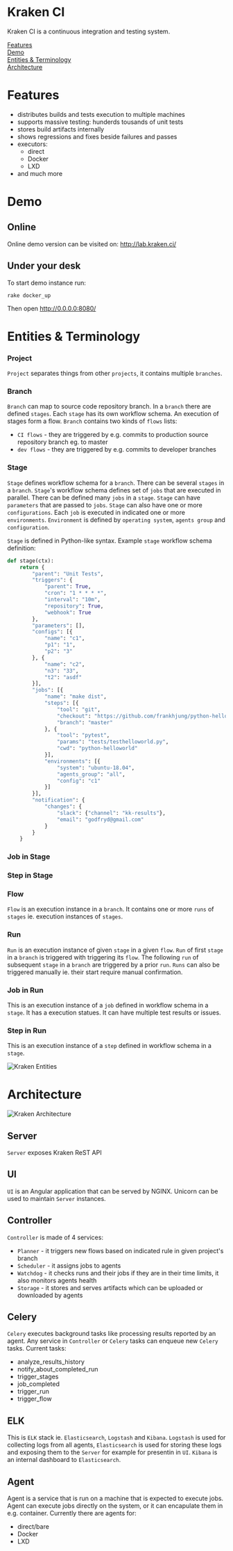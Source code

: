# Kraken CI

Kraken CI is a continuous integration and testing system.

[Features](#features)<br>
[Demo](#Demo)<br>
[Entities & Terminology](#entities--terminology)<br>
[Architecture](#Architecture)<br>

# Features

- distributes builds and tests execution to multiple machines
- supports massive testing: hunderds tousands of unit tests
- stores build artifacts internally
- shows regressions and fixes beside failures and passes
- executors:
  - direct
  - Docker
  - LXD
- and much more

# Demo

## Online

Online demo version can be visited on: http://lab.kraken.ci/

## Under your desk

To start demo instance run:

```console
rake docker_up
```

Then open http://0.0.0.0:8080/

# Entities & Terminology

### Project
`Project` separates things from other `projects`, it contains multiple `branches`.

### Branch
`Branch` can map to source code repository branch. In a `branch` there are defined `stages`.
Each `stage` has its own workflow schema. An execution of stages form a flow. `Branch` contains two kinds of `flows` lists:
- `CI flows` - they are triggered by e.g. commits to production source repository branch eg. to master
- `dev flows` - they are triggered by e.g. commits to developer branches

### Stage
`Stage` defines workflow schema for a `branch`. There can be several `stages` in a `branch`. `Stage`'s workflow schema defines set of `jobs`
that are executed in parallel. There can be defined many `jobs` in a `stage`. `Stage` can have `parameters` that are passed to `jobs`.
`Stage` can also have one or more `configurations`. Each `job` is executed in indicated one or more `environments`.
`Environment` is defined by `operating system`, `agents group` and `configuration`.

`Stage` is defined in Python-like syntax. Example `stage` workflow schema definition:

```python
def stage(ctx):
    return {
        "parent": "Unit Tests",
        "triggers": {
            "parent": True,
            "cron": "1 * * * *",
            "interval": "10m",
            "repository": True,
            "webhook": True
        },
        "parameters": [],
        "configs": [{
            "name": "c1",
            "p1": "1",
            "p2": "3"
        }, {
            "name": "c2",
            "n3": "33",
            "t2": "asdf"
        }],
        "jobs": [{
            "name": "make dist",
            "steps": [{
                "tool": "git",
                "checkout": "https://github.com/frankhjung/python-helloworld.git",
                "branch": "master"
            }, {
                "tool": "pytest",
                "params": "tests/testhelloworld.py",
                "cwd": "python-helloworld"
            }],
            "environments": [{
                "system": "ubuntu-18.04",
                "agents_group": "all",
                "config": "c1"
            }]
        }],
        "notification": {
            "changes": {
                "slack": {"channel": "kk-results"},
                "email": "godfryd@gmail.com"
            }
        }
    }
```

### Job in Stage

### Step in Stage

### Flow
`Flow` is an execution instance in a `branch`. It contains one or more `runs` of `stages` ie. execution instances of `stages`.

### Run
`Run` is an execution instance of given `stage` in a given `flow`. `Run` of first `stage` in a `branch`
is triggered with triggering its `flow`. The following `run` of subsequent `stage` in a `branch` are triggered
by a prior `run`. `Runs` can also be triggered manually ie. their start require manual confirmation.

### Job in Run
This is an execution instance of a `job` defined in workflow schema in a `stage`.
It has a execution statues. It can have multiple test results or issues.

### Step in Run
This is an execution instance of a `step` defined in workflow schema in a `stage`.

![Kraken Entities](https://i.imgur.com/QzUGsUu.png)

# Architecture

![Kraken Architecture](https://i.imgur.com/S11Lyfj.png)

## Server
`Server` exposes Kraken ReST API

## UI
`UI` is an Angular application that can be served by NGINX. Unicorn can be used to maintain `Server` instances.

## Controller
`Controller` is made of 4 services:

- `Planner` - it triggers new flows based on indicated rule in given project's branch
- `Scheduler` - it assigns jobs to agents
- `Watchdog` - it checks runs and their jobs if they are in their time limits, it also monitors agents health
- `Storage` - it stores and serves artifacts which can be uploaded or downloaded by agents

## Celery
`Celery` executes background tasks like processing results reported by an agent. Any service in `Controller`
or `Celery` tasks can enqueue new `Celery` tasks. Current tasks:

- analyze_results_history
- notify_about_completed_run
- trigger_stages
- job_completed
- trigger_run
- trigger_flow

## ELK
This is `ELK` stack ie. `Elasticsearch`, `Logstash` and `Kibana`. `Logstash` is used for collecting logs from all agents,
`Elasticsearch` is used for storing these logs and exposing them to the `Server` for example for presentin in `UI`.
`Kibana` is an internal dashboard to `Elasticsearch`.

## Agent
Agent is a service that is run on a machine that is expected to execute jobs. Agent can execute jobs directly on the system,
or it can encapulate them in e.g. container. Currently there are agents for:

- direct/bare
- Docker
- LXD
